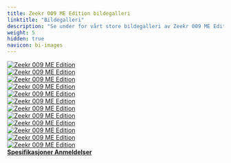```yaml
---
title: Zeekr 009 ME Edition bildegalleri
linktitle: "Bildegalleri"
description: "Se under for vårt store bildegalleri av Zeekr 009 ME Edition. Klikk på bildene for høyoppløselige versjoner."
weight: 5
hidden: true
navicon: bi-images
---
```

<!-- markdownlint-disable MD033 -->
<div class="row" id ="my-gallery">
	<div class="pswp-grid-item col-6 col-md-4">
		<a href="https://media.evkx.net/multimedia/models/zeekr/009/009_me_edition/exterior_1.jpg"
data-pswp-src="https://media.evkx.net/multimedia/models/zeekr/009/009_me_edition/exterior_1.jpg"
data-pswp-width="2000"
data-pswp-height="1333" 
target="_blank">
			<img src="https://media.evkx.net/multimedia/models/zeekr/009/009_me_edition/exterior_1_xst.jpg" alt="Zeekr 009 ME Edition" class="img-fluid " />
		</a>
	</div>
	<div class="pswp-grid-item col-6 col-md-4">
		<a href="https://media.evkx.net/multimedia/models/zeekr/009/009_me_edition/exterior_2.jpg"
data-pswp-src="https://media.evkx.net/multimedia/models/zeekr/009/009_me_edition/exterior_2.jpg"
data-pswp-width="2000"
data-pswp-height="1333" 
target="_blank">
			<img src="https://media.evkx.net/multimedia/models/zeekr/009/009_me_edition/exterior_2_xst.jpg" alt="Zeekr 009 ME Edition" class="img-fluid " />
		</a>
	</div>
	<div class="pswp-grid-item col-6 col-md-4">
		<a href="https://media.evkx.net/multimedia/models/zeekr/009/009_me_edition/exterior_3.jpg"
data-pswp-src="https://media.evkx.net/multimedia/models/zeekr/009/009_me_edition/exterior_3.jpg"
data-pswp-width="3000"
data-pswp-height="1822" 
target="_blank">
			<img src="https://media.evkx.net/multimedia/models/zeekr/009/009_me_edition/exterior_3_xst.jpg" alt="Zeekr 009 ME Edition" class="img-fluid " />
		</a>
	</div>
	<div class="pswp-grid-item col-6 col-md-4">
		<a href="https://media.evkx.net/multimedia/models/zeekr/009/009_me_edition/exterior_4.jpg"
data-pswp-src="https://media.evkx.net/multimedia/models/zeekr/009/009_me_edition/exterior_4.jpg"
data-pswp-width="2560"
data-pswp-height="1440" 
target="_blank">
			<img src="https://media.evkx.net/multimedia/models/zeekr/009/009_me_edition/exterior_4_xst.jpg" alt="Zeekr 009 ME Edition" class="img-fluid " />
		</a>
	</div>
	<div class="pswp-grid-item col-6 col-md-4">
		<a href="https://media.evkx.net/multimedia/models/zeekr/009/009_me_edition/interior_1.jpg"
data-pswp-src="https://media.evkx.net/multimedia/models/zeekr/009/009_me_edition/interior_1.jpg"
data-pswp-width="2560"
data-pswp-height="1440" 
target="_blank">
			<img src="https://media.evkx.net/multimedia/models/zeekr/009/009_me_edition/interior_1_xst.jpg" alt="Zeekr 009 ME Edition" class="img-fluid " />
		</a>
	</div>
	<div class="pswp-grid-item col-6 col-md-4">
		<a href="https://media.evkx.net/multimedia/models/zeekr/009/009_me_edition/interior_2.jpg"
data-pswp-src="https://media.evkx.net/multimedia/models/zeekr/009/009_me_edition/interior_2.jpg"
data-pswp-width="2560"
data-pswp-height="1440" 
target="_blank">
			<img src="https://media.evkx.net/multimedia/models/zeekr/009/009_me_edition/interior_2_xst.jpg" alt="Zeekr 009 ME Edition" class="img-fluid " />
		</a>
	</div>
	<div class="pswp-grid-item col-6 col-md-4">
		<a href="https://media.evkx.net/multimedia/models/zeekr/009/009_me_edition/main_1.jpg"
data-pswp-src="https://media.evkx.net/multimedia/models/zeekr/009/009_me_edition/main_1.jpg"
data-pswp-width="2560"
data-pswp-height="1440" 
target="_blank">
			<img src="https://media.evkx.net/multimedia/models/zeekr/009/009_me_edition/main_1_xst.jpg" alt="Zeekr 009 ME Edition" class="img-fluid " />
		</a>
	</div>
	<div class="pswp-grid-item col-6 col-md-4">
		<a href="https://media.evkx.net/multimedia/models/zeekr/009/009_me_edition/roof_1.jpg"
data-pswp-src="https://media.evkx.net/multimedia/models/zeekr/009/009_me_edition/roof_1.jpg"
data-pswp-width="2560"
data-pswp-height="1440" 
target="_blank">
			<img src="https://media.evkx.net/multimedia/models/zeekr/009/009_me_edition/roof_1_xst.jpg" alt="Zeekr 009 ME Edition" class="img-fluid " />
		</a>
	</div>
	<div class="pswp-grid-item col-6 col-md-4">
		<a href="https://media.evkx.net/multimedia/models/zeekr/009/009_me_edition/screens_1.jpg"
data-pswp-src="https://media.evkx.net/multimedia/models/zeekr/009/009_me_edition/screens_1.jpg"
data-pswp-width="1256"
data-pswp-height="836" 
target="_blank">
			<img src="https://media.evkx.net/multimedia/models/zeekr/009/009_me_edition/screens_1_xst.jpg" alt="Zeekr 009 ME Edition" class="img-fluid " />
		</a>
	</div>
	<div class="pswp-grid-item col-6 col-md-4">
		<a href="https://media.evkx.net/multimedia/models/zeekr/009/009_me_edition/screens_2.jpg"
data-pswp-src="https://media.evkx.net/multimedia/models/zeekr/009/009_me_edition/screens_2.jpg"
data-pswp-width="2560"
data-pswp-height="1440" 
target="_blank">
			<img src="https://media.evkx.net/multimedia/models/zeekr/009/009_me_edition/screens_2_xst.jpg" alt="Zeekr 009 ME Edition" class="img-fluid " />
		</a>
	</div>
	<div class="pswp-grid-item col-6 col-md-4">
		<a href="https://media.evkx.net/multimedia/models/zeekr/009/009_me_edition/screens_3.jpg"
data-pswp-src="https://media.evkx.net/multimedia/models/zeekr/009/009_me_edition/screens_3.jpg"
data-pswp-width="2560"
data-pswp-height="1440" 
target="_blank">
			<img src="https://media.evkx.net/multimedia/models/zeekr/009/009_me_edition/screens_3_xst.jpg" alt="Zeekr 009 ME Edition" class="img-fluid " />
		</a>
	</div>
	<div class="pswp-grid-item col-6 col-md-4">
		<a href="https://media.evkx.net/multimedia/models/zeekr/009/009_me_edition/secondrowseats_1.jpg"
data-pswp-src="https://media.evkx.net/multimedia/models/zeekr/009/009_me_edition/secondrowseats_1.jpg"
data-pswp-width="2560"
data-pswp-height="1440" 
target="_blank">
			<img src="https://media.evkx.net/multimedia/models/zeekr/009/009_me_edition/secondrowseats_1_xst.jpg" alt="Zeekr 009 ME Edition" class="img-fluid " />
		</a>
	</div>
</div>
<script type="module">
  import PhotoSwipeLightbox from '/js/photoswipe-lightbox.esm.js';
    const lightbox = new PhotoSwipeLightbox({
       gallery: '#my-gallery',
        children: 'a',
        pswpModule: () => import('/js/photoswipe.esm.js')
    });
lightbox.init();
</script>
<div class="mt-3 mb-3">
<a href="../specifications/" class="text-decoration-none text-black">
<strong><i class="bi-arrow-left"></i> Spesifikasjoner </strong>
</a>
<a href="../reviews/" class="text-decoration-none text-black float-end">
<strong>Anmeldelser <i class="bi-arrow-right"></i></strong>
</a>
</div>
